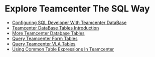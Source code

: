 # Explore Teamcenter The SQL Way
* [Configuring SQL Developer With Teamcenter DataBase ][_sqldevconfig]
* [Teamcenter DataBase Tables Introduction ][_tctables1]
* [More Teamcenter Database Tables ][_tctables2]
* [Query Teamcenter Form Tables ][_queryForms]
* [Query Teamcenter VLA Tables][_queryVLAs]
* [Using Common Table Expressions In Teamcenter][_usingCTEs]

[_sqldevconfig]: https://github.com/pawanit17/Exploring-Teamcenter-The-SQL-Way/wiki/Configuring-SQL-Developer-To-Teamcenter-Database
[_tctables1]: https://github.com/pawanit17/Exploring-Teamcenter-The-SQL-Way/wiki/Basic-Teamcenter-Tables-Of-Interest
[_tctables2]: https://github.com/pawanit17/Exploring-Teamcenter-The-SQL-Way/wiki/More-Teamcenter-Tables
[_queryForms]: https://github.com/pawanit17/Exploring-Teamcenter-The-SQL-Way/wiki/Querying-Form-Properties
[_queryVLAs]: https://github.com/pawanit17/Exploring-Teamcenter-The-SQL-Way/wiki/Querying-Variable-Length-Arrays
[_usingCTEs]: https://github.com/pawanit17/Exploring-Teamcenter-The-SQL-Way/wiki/Using-Common-Table-Expressions-In-Teamcenter
